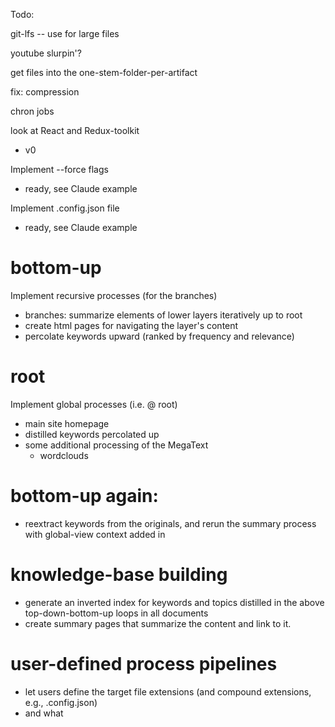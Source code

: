 Todo: 

git-lfs -- use for large files

youtube slurpin'?

get files into the one-stem-folder-per-artifact

fix: compression

chron jobs 

look at React and Redux-toolkit
- v0

Implement --force flags
- ready, see Claude example

Implement .config.json file
- ready, see Claude example

# bottom-up

Implement recursive processes (for the branches)
- branches: summarize elements of lower layers iteratively up to root
- create html pages for navigating the layer's content
- percolate keywords upward (ranked by frequency and relevance)

# root
Implement global processes (i.e. @ root)
- main site homepage
- distilled keywords percolated up
- some additional processing of the MegaText
  - wordclouds



# bottom-up again: 
- reextract keywords from the originals, and rerun the summary process with global-view context added in




# knowledge-base building
- generate an inverted index for keywords and topics distilled in the above top-down-bottom-up loops in all documents
- create summary pages that summarize the content and link to it. 



# user-defined process pipelines
- let users define the target file extensions (and compound extensions, e.g., .config.json)
- and what 